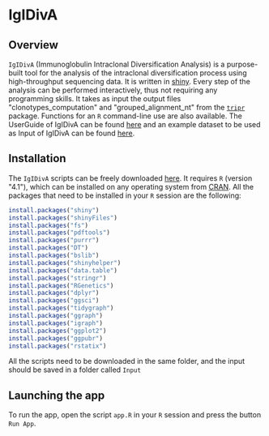 # IgIDivA

## Overview

`IgIDivA` (Immunoglobulin Intraclonal Diversification Analysis) is a purpose-built tool for the analysis of the intraclonal diversification process using high-throughput sequencing data. It is written in [shiny](https://shiny.rstudio.com/). Every step of the analysis can be performed interactively, thus not requiring any programming skills. It takes as input the output files "clonotypes_computation" and "grouped_alignment_nt" from the [`tripr`](https://bio.tools/TRIP_-_T-cell_Receptor_Immunoglobulin_Profiler) package.
Functions for an `R` command-line use are also available.
The UserGuide of IgIDivA can be found [here](https://rpubs.com/laura_zara/909227) and an example dataset to be used as Input of IgIDivA can be found [here](https://doi.org/10.5281/zenodo.6616046).



## Installation
The `IgIDivA` scripts can be freely downloaded [here](https://github.com/laurazara/IgIDivA).
It requires `R` (version "4.1"), which can be installed on any operating system from [CRAN](https://cran.r-project.org/).
All the packages that need to be installed in your `R` session are the following:

```r
install.packages("shiny")
install.packages("shinyFiles")
install.packages("fs")
install.packages("pdftools")
install.packages("purrr")
install.packages("DT")
install.packages("bslib")
install.packages("shinyhelper")
install.packages("data.table")
install.packages("stringr")
install.packages("RGenetics")
install.packages("dplyr")
install.packages("ggsci")
install.packages("tidygraph")
install.packages("ggraph")
install.packages("igraph")
install.packages("ggplot2")
install.packages("ggpubr")
install.packages("rstatix")

```

All the scripts need to be downloaded in the same folder, and the input should be saved in a folder called `Input`

## Launching the app
To run the app, open the script `app.R` in your `R` session and press the button `Run App`. 
